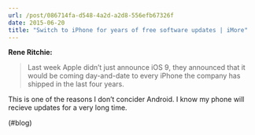 ```yaml
---
url: /post/086714fa-d548-4a2d-a2d8-556efb67326f
date: 2015-06-20
title: "Switch to iPhone for years of free software updates | iMore"
---
```


**Rene Ritchie:**



> Last week Apple didn&#8217;t just announce iOS 9, they announced that it would be coming day-and-date to every iPhone the company has shipped in the last four years. 



This is one of the reasons I don&#8217;t concider Android. I know my phone will recieve updates for a very long time.



(#blog)